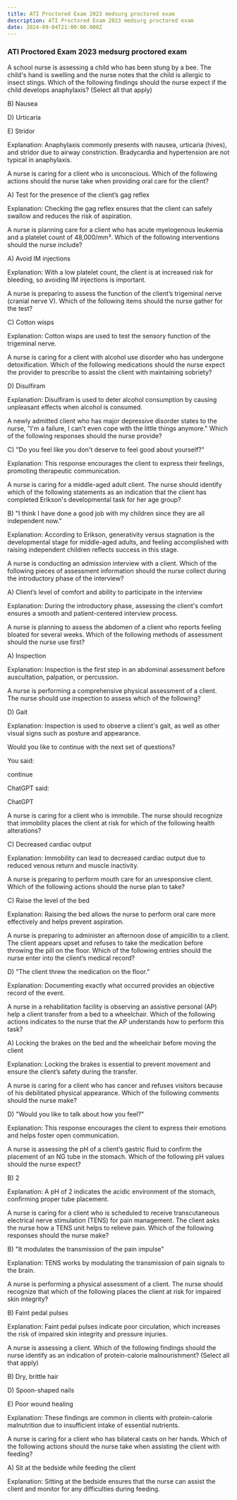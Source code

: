 ```yaml
---
title: ATI Proctored Exam 2023 medsurg proctored exam
description: ATI Proctored Exam 2023 medsurg proctored exam
date: 2024-09-04T21:00:00.000Z
---
```


### ATI Proctored Exam 2023 medsurg proctored exam

A school nurse is assessing a child who has been stung by a
bee. The child's hand is swelling and the nurse notes that the child is
allergic to insect stings. Which of the following findings should the nurse
expect if the child develops anaphylaxis? (Select all that apply)

B) Nausea

D) Urticaria

E) Stridor

Explanation: Anaphylaxis commonly presents with nausea,
urticaria (hives), and stridor due to airway constriction. Bradycardia and
hypertension are not typical in anaphylaxis.

A nurse is caring for a client who is unconscious. Which of
the following actions should the nurse take when providing oral care for the
client?

A) Test for the presence of the client’s gag reflex

Explanation: Checking the gag reflex ensures that the client
can safely swallow and reduces the risk of aspiration.

A nurse is planning care for a client who has acute
myelogenous leukemia and a platelet count of 48,000/mm³. Which of the following
interventions should the nurse include?

A) Avoid IM injections

Explanation: With a low platelet count, the client is at
increased risk for bleeding, so avoiding IM injections is important.

A nurse is preparing to assess the function of the client’s
trigeminal nerve (cranial nerve V). Which of the following items should the
nurse gather for the test?

C) Cotton wisps

Explanation: Cotton wisps are used to test the sensory
function of the trigeminal nerve.

A nurse is caring for a client with alcohol use disorder who
has undergone detoxification. Which of the following medications should the
nurse expect the provider to prescribe to assist the client with maintaining
sobriety?

D) Disulfiram

Explanation: Disulfiram is used to deter alcohol consumption
by causing unpleasant effects when alcohol is consumed.

A newly admitted client who has major depressive disorder
states to the nurse, "I'm a failure, I can't even cope with the little
things anymore." Which of the following responses should the nurse
provide?

C) "Do you feel like you don't deserve to feel good
about yourself?"

Explanation: This response encourages the client to express
their feelings, promoting therapeutic communication.

A nurse is caring for a middle-aged adult client. The nurse
should identify which of the following statements as an indication that the
client has completed Erikson's developmental task for her age group?

B) "I think I have done a good job with my children
since they are all independent now."

Explanation: According to Erikson, generativity versus
stagnation is the developmental stage for middle-aged adults, and feeling
accomplished with raising independent children reflects success in this stage.

A nurse is conducting an admission interview with a client.
Which of the following pieces of assessment information should the nurse
collect during the introductory phase of the interview?

A) Client’s level of comfort and ability to participate in
the interview

Explanation: During the introductory phase, assessing the
client's comfort ensures a smooth and patient-centered interview process.

A nurse is planning to assess the abdomen of a client who
reports feeling bloated for several weeks. Which of the following methods of
assessment should the nurse use first?

A) Inspection

Explanation: Inspection is the first step in an abdominal
assessment before auscultation, palpation, or percussion.

A nurse is performing a comprehensive physical assessment of
a client. The nurse should use inspection to assess which of the following?

D) Gait

Explanation: Inspection is used to observe a client's gait,
as well as other visual signs such as posture and appearance.

Would you like to continue with the next set of questions?

You said:

continue

ChatGPT said:

ChatGPT

A nurse is caring for a client who is immobile. The nurse
should recognize that immobility places the client at risk for which of the
following health alterations?

C) Decreased cardiac output

Explanation: Immobility can lead to decreased cardiac output
due to reduced venous return and muscle inactivity.

A nurse is preparing to perform mouth care for an unresponsive
client. Which of the following actions should the nurse plan to take?

C) Raise the level of the bed

Explanation: Raising the bed allows the nurse to perform
oral care more effectively and helps prevent aspiration.

A nurse is preparing to administer an afternoon dose of
ampicillin to a client. The client appears upset and refuses to take the
medication before throwing the pill on the floor. Which of the following
entries should the nurse enter into the client’s medical record?

D) "The client threw the medication on the floor."

Explanation: Documenting exactly what occurred provides an
objective record of the event.

A nurse in a rehabilitation facility is observing an
assistive personal (AP) help a client transfer from a bed to a wheelchair.
Which of the following actions indicates to the nurse that the AP understands
how to perform this task?

A) Locking the brakes on the bed and the wheelchair before
moving the client

Explanation: Locking the brakes is essential to prevent
movement and ensure the client’s safety during the transfer.

A nurse is caring for a client who has cancer and refuses
visitors because of his debilitated physical appearance. Which of the following
comments should the nurse make?

D) "Would you like to talk about how you feel?"

Explanation: This response encourages the client to express
their emotions and helps foster open communication.

A nurse is assessing the pH of a client’s gastric fluid to
confirm the placement of an NG tube in the stomach. Which of the following pH
values should the nurse expect?

B) 2

Explanation: A pH of 2 indicates the acidic environment of
the stomach, confirming proper tube placement.

A nurse is caring for a client who is scheduled to receive
transcutaneous electrical nerve stimulation (TENS) for pain management. The
client asks the nurse how a TENS unit helps to relieve pain. Which of the
following responses should the nurse make?

B) "It modulates the transmission of the pain
impulse"

Explanation: TENS works by modulating the transmission of
pain signals to the brain.

A nurse is performing a physical assessment of a client. The
nurse should recognize that which of the following places the client at risk
for impaired skin integrity?

B) Faint pedal pulses

Explanation: Faint pedal pulses indicate poor circulation,
which increases the risk of impaired skin integrity and pressure injuries.

A nurse is assessing a client. Which of the following
findings should the nurse identify as an indication of protein-calorie
malnourishment? (Select all that apply)

B) Dry, brittle hair

D) Spoon-shaped nails

E) Poor wound healing

Explanation: These findings are common in clients with
protein-calorie malnutrition due to insufficient intake of essential nutrients.

A nurse is caring for a client who has bilateral casts on
her hands. Which of the following actions should the nurse take when assisting
the client with feeding?

A) Sit at the bedside while feeding the client

Explanation: Sitting at the bedside ensures that the nurse
can assist the client and monitor for any difficulties during feeding.

 
